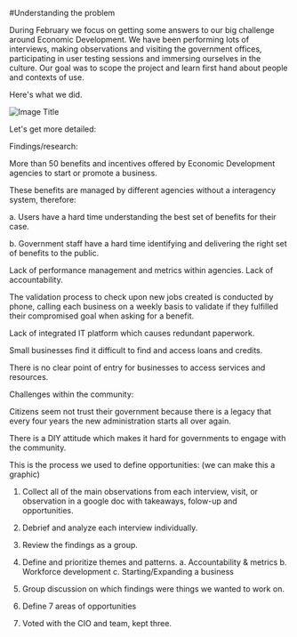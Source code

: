 #Understanding the problem


During February we focus on getting some answers to our big challenge around Economic Development. We have been performing lots of interviews, making observations and visiting the government offices, participating in user testing sessions and immersing ourselves in the culture.
Our goal was to scope the project and learn first hand about people and contexts of use.

Here's what we did.

![Image Title](http://cl.ly/image/3N371N3N0G2O/Slides_Infographic.png)

Let's get more detailed:

Findings/research:

More than 50 benefits and incentives offered by Economic Development agencies to start or promote a business.

These benefits are managed by different agencies without a interagency system, therefore:

a. Users have a hard time understanding the best set of benefits for their case.

b. Government staff have a hard time identifying and delivering the right set of benefits to the public.

Lack of performance management and metrics within agencies. Lack of accountability.

The validation process to check upon new jobs created is conducted by phone, calling each business on a weekly basis to validate if they fulfilled their compromised goal when asking for a benefit.

Lack of integrated IT platform which causes redundant paperwork.

Small businesses find it difficult to find and access loans and credits.

There is no clear point of entry for businesses to access services and resources.


Challenges within the community:

Citizens seem not trust their government because there is a legacy that every four years the new administration starts all over again.

There is a DIY attitude which makes it hard for governments to engage with the community.


This is the process we used to define opportunities:
(we can make this a graphic)


1. Collect all of the main observations from each interview, visit, or observation in a google doc with takeaways, folow-up and opportunities.

2. Debrief and analyze each interview individually.

3. Review the findings as a group.

4. Define and prioritize themes and patterns.
a. Accountability & metrics
b. Workforce development
c. Starting/Expanding a business

4. Group discussion on which findings were things we wanted to work on.

5. Define 7 areas of opportunities

6. Voted with the CIO and team, kept three.






